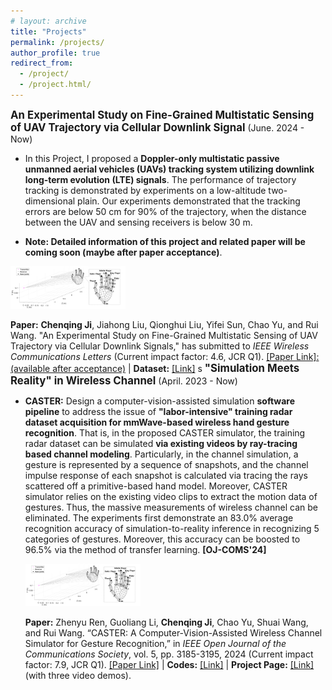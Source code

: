 ```yaml
---
# layout: archive
title: "Projects"
permalink: /projects/
author_profile: true
redirect_from:
  - /project/
  - /project.html/
---
```


<big>**An Experimental Study on Fine-Grained Multistatic Sensing of UAV Trajectory via Cellular Downlink Signal**</big>&nbsp;(June. 2024 - Now)

- In this Project, I proposed a **Doppler-only multistatic passive unmanned aerial vehicles (UAVs) tracking system utilizing downlink long-term evolution (LTE) signals**. The performance of trajectory tracking is demonstrated by experiments on a low-altitude two-dimensional plain. Our experiments demonstrated that the tracking errors are below 50 cm for 90% of the trajectory, when the distance between the UAV and sensing receivers is below 30 m.

- **Note: Detailed information of this project and related paper will be coming soon (maybe after paper acceptance)**.

<img src="../images/channel_simulation.png" style="zoom:18%;" />

  **Paper:** <strong>Chenqing Ji</strong>, Jiahong Liu, Qionghui Liu, Yifei Sun, Chao Yu, and Rui Wang. "An Experimental Study on Fine-Grained Multistatic Sensing of UAV Trajectory via Cellular Downlink Signals," has submitted to <i>IEEE Wireless
Communications Letters</i> (Current impact factor: 4.6, JCR Q1). [[Paper Link]: (available after acceptance)](.) |
**Dataset:** [[Link]](https://lasso525.quickconnect.cn/d/s/12gRTWCXynuW6Srov7kWhZRYhru1LXts/9QsN_gaKp7aB1_PTxVsC76w9JUuBhOLb-ebfgm6_tJgw)
s
<big>**"Simulation Meets Reality" in Wireless Channel**</big>&nbsp;(April. 2023 - Now)

- **CASTER:** Design a computer-vision-assisted simulation **software pipeline** to address the issue of **"labor-intensive" training radar dataset acquisition for mmWave-based wireless hand gesture recognition**. That is, in the proposed CASTER simulator, the training radar dataset can be simulated **via existing videos by ray-tracing based channel modeling**. Particularly, in the channel simulation, a gesture is represented by a sequence of snapshots, and the channel impulse response of each snapshot is calculated via tracing the rays scattered off a primitive-based hand model. Moreover, CASTER simulator relies on the existing video clips to extract the motion data of gestures. Thus, the massive measurements of wireless channel can be eliminated. The experiments first demonstrate an 83.0% average recognition accuracy of simulation-to-reality inference in recognizing 5 categories of gestures. Moreover, this accuracy can be boosted to 96.5% via the method of transfer learning. **[OJ-COMS'24]**

  <img src="../images/channel_simulation.png" style="zoom:18%;" />

  **Paper:** Zhenyu Ren, Guoliang Li, <strong>Chenqing Ji</strong>, Chao Yu, Shuai Wang, and Rui Wang. “CASTER: A Computer-Vision-Assisted Wireless Channel Simulator for Gesture Recognition,” in <i>IEEE Open Journal of the Communications Society</i>, vol. 5, pp. 3185-3195, 2024 (Current impact factor: 7.9, JCR Q1). [[Paper Link]](../files/Ji-CASTER.pdf) | **Codes:** [[Link]](https://github.com/rzy0901/testSpectrogram) | **Project Page:** [[Link]](https://lasso-sustech.github.io/CASTER/) (with three video demos).


